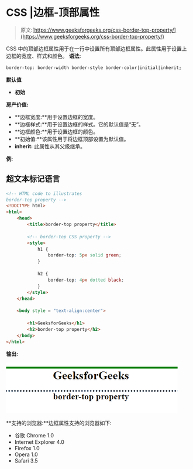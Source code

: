 # CSS |边框-顶部属性

> 原文:[https://www.geeksforgeeks.org/css-border-top-property/](https://www.geeksforgeeks.org/css-border-top-property/)

CSS 中的顶部边框属性用于在一行中设置所有顶部边框属性。此属性用于设置上边框的宽度、样式和颜色。
**语法:**

```html
border-top: border-width border-style border-color|initial|inherit;
```

**默认值**

*   **初始**

**房产价值:**

*   **边框宽度:**用于设置边框的宽度。
*   **边框样式:**用于设置边框的样式。它的默认值是“无”。
*   **边框颜色:**用于设置边框的颜色。
*   **初始值:**该属性用于将边框顶部设置为默认值。
*   **inherit:** 此属性从其父级继承。

**例:**

## 超文本标记语言

```html
<!-- HTML code to illustrates
border-top property -->
<!DOCTYPE html>
<html>
    <head>
        <title>border-top property</title>

        <!-- border-top CSS property -->
        <style>
            h1 {
                border-top: 5px solid green;
            }

            h2 {
                border-top: 4px dotted black;
            }
        </style>
    </head>

    <body style = "text-align:center">

        <h1>GeeksforGeeks</h1>
        <h2>border-top property</h2>
    </body>
</html>                   
```

**输出:**

![](img/f380010b32b86d2285193788bb553b68.png)

**支持的浏览器:**边框属性支持的浏览器如下:

*   谷歌 Chrome 1.0
*   Internet Explorer 4.0
*   Firefox 1.0
*   Opera 1.0
*   Safari 3.5